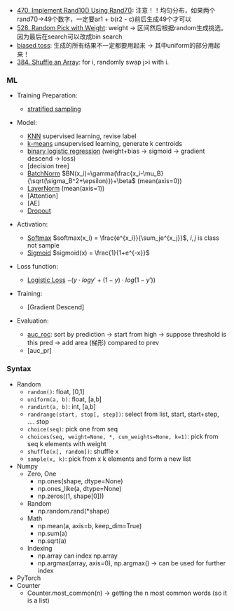- [470. Implement Rand10() Using Rand7()](./470.%20Implement%20Rand10()%20Using%20Rand7().py): 注意！！均匀分布，如果两个rand7()->49个数字，一定要ar1 + b(r2 - c)前后生成49个才可以
- [528. Random Pick with Weight](./528.%20Random%20Pick%20with%20Weight.py): weight -> 区间然后根据random生成挑选。因为最后在search可以改成bin search
- [biased toss](./biased_toss.py): 生成的所有结果不一定都要用起来 -> 其中uniform的部分用起来！
- [384. Shuffle an Array](./384.%20Shuffle%20an%20Array.py): for i, randomly swap j>i with i. 


### ML
- Training Preparation:
    - [stratified sampling](./stratified_sampling.py)

- Model:
    - [KNN](./k_nearest_neighbors.py) supervised learning, revise label
    - [k-means](./k_means.py) unsupervised learning, generate k centroids
    - [binary logistic regression](./binary_logistic_regression.py) (weight+bias -> sigmoid -> gradient descend -> loss)
    - [decision tree]
    - [BatchNorm](./batch_normalization.py) $BN(x_i)=\gamma(\frac{x_i-\mu_B}{\sqrt(\sigma_B^2+\epsilon)})+\beta$ (mean(axis=0))
    - [LayerNorm](./layer_normalization.py) (mean(axis=1))
    - [Attention]
    - [AE]
    - [Dropout](./dropout.py)

- Activation:
    - [Softmax](./softmax.py) $softmax(x_i) = \frac{e^{x_i}}{\sum_je^{x_j}}$, $i,j$ is class not sample
    - [Sigmoid](./sigmoid.py) $sigmoid(x) = \frac{1}{1+e^{-x}}$

- Loss function:
    - [Logistic Loss](./logistic_loss.py) $- (y\cdot log y' + (1-y)\cdot log(1-y'))$

- Training:
    - [Gradient Descend]

- Evaluation:
    - [auc_roc](./auc_roc.py): sort by prediction -> start from high -> suppose threshold is this pred -> add area (梯形) compared to prev
    - [auc_pr]

### Syntax
- Random
    - `random()`: float, [0,1]
    - `uniform(a, b)`: float, [a,b]
    - `randint(a, b)`: int, [a,b]
    - `randrange(start, stop[, step])`: select from list, start, start+step, .... stop
    - `choice(seq)`: pick one from seq
    - `choices(seq, weight=None, *, cum_weights=None, k=1)`: pick from seq k elements with weight
    - `shuffle(x[, random])`: shuffle x
    - `sample(x, k)`: pick from x k elements and form a new list
- Numpy
    - Zero, One
        - np.ones(shape, dtype=None)
        - np.ones_like(a, dtype=None)
        - np.zeros((1, shape[0]))
    - Random
        - np.random.rand(*shape)
    - Math
        - np.mean(a, axis=b, keep_dim=True)
        - np.sum(a)
        - np.sqrt(a)
    - Indexing
        - np.array can index np.array
        - np.argmax(array, axis=0), np.argmax() -> can be used for further index
- PyTorch
- Counter
    - Counter.most_common(n) -> getting the n most common words (so it is a list)

    
